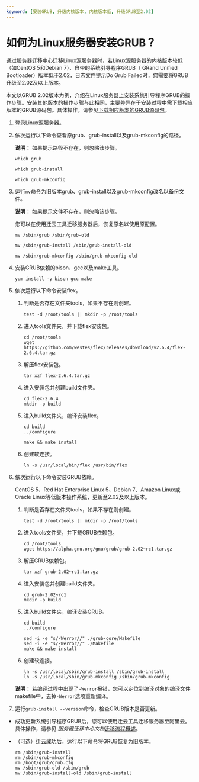 ```yaml
---
keyword: [安装GRUB, 升级内核版本, 内核版本低, 升级GRUB至2.02]
---
```


# 如何为Linux服务器安装GRUB？

通过服务器迁移中心迁移Linux源服务器时，若Linux源服务器的内核版本较低（如CentOS 5和Debian 7）、自带的系统引导程序GRUB（ GRand Unified Bootloader）版本低于2.02，日志文件提示Do Grub Failed时，您需要将GRUB升级至2.02及以上版本。

本文以GRUB 2.02版本为例，介绍在Linux服务器上安装系统引导程序GRUB的操作步骤。安装其他版本的操作步骤与此相同，主要差异在于安装过程中需下载相应版本的GRUB源码包。具体操作，请参见[下载相应版本的GRUB源码包](https://alpha.gnu.org/gnu/grub/)。

1.  登录Linux源服务器。

2.  依次运行以下命令查看原grub、grub-install以及grub-mkconfig的路径。

    **说明：** 如果提示路径不存在，则忽略该步骤。

    ```
    which grub
    ```

    ```
    which grub-install
    ```

    ```
    which grub-mkconfig
    ```

3.  运行`mv`命令为旧版本grub、grub-install以及grub-mkconfig改名以备份文件。

    **说明：** 如果提示文件不存在，则忽略该步骤。

    您可以在使用迁云工具迁移服务器后，恢复原名以使用原配置。

    ```
    mv /sbin/grub /sbin/grub-old
    ```

    ```
    mv /sbin/grub-install /sbin/grub-install-old
    ```

    ```
    mv /sbin/grub-mkconfig /sbin/grub-mkconfig-old
    ```

4.  安装GRUB依赖的bison、gcc以及make工具。

    ```
    yum install -y bison gcc make
    ```

5.  依次运行以下命令安装flex。

    1.  判断是否存在文件夹tools，如果不存在则创建。

        ```
        test -d /root/tools || mkdir -p /root/tools
        ```

    2.  进入tools文件夹，并下载flex安装包。

        ```
        cd /root/tools
        wget https://github.com/westes/flex/releases/download/v2.6.4/flex-2.6.4.tar.gz
        ```

    3.  解压flex安装包。

        ```
        tar xzf flex-2.6.4.tar.gz
        ```

    4.  进入安装包并创建build文件夹。

        ```
        cd flex-2.6.4
        mkdir -p build
        ```

    5.  进入build文件夹，编译安装flex。

        ```
        cd build
        ../configure
        ```

        ```
        make && make install
        ```

    6.  创建软连接。

        ```
        ln -s /usr/local/bin/flex /usr/bin/flex
        ```

6.  依次运行以下命令安装GRUB依赖。

    CentOS 5、Red Hat Enterprise Linux 5、Debian 7、Amazon Linux或Oracle Linux等低版本操作系统，更新至2.02及以上版本。

    1.  判断是否存在文件夹tools，如果不存在则创建。

        ```
        test -d /root/tools || mkdir -p /root/tools
        ```

    2.  进入tools文件夹，并下载GRUB依赖包。

        ```
        cd /root/tools
        wget https://alpha.gnu.org/gnu/grub/grub-2.02~rc1.tar.gz
        ```

    3.  解压GRUB依赖包。

        ```
        tar xzf grub-2.02~rc1.tar.gz
        ```

    4.  进入安装包并创建build文件夹。

        ```
        cd grub-2.02~rc1
        mkdir -p build
        ```

    5.  进入build文件夹，编译安装GRUB。

        ```
        cd build
        ../configure
        ```

        ```
        sed -i -e "s/-Werror//" ./grub-core/Makefile
        sed -i -e "s/-Werror//" ./Makefile
        make && make install
        ```

    6.  创建软连接。

        ```
        ln -s /usr/local/sbin/grub-install /sbin/grub-install
        ln -s /usr/local/sbin/grub-mkconfig /sbin/grub-mkconfig
        ```

    **说明：** 若编译过程中出现了`-Werror`报错，您可以定位到编译对象的编译文件makefile中，去掉`-Werror`选项重新编译。

7.  运行`grub-install --version`命令，检查GRUB版本是否更新。


-   成功更新系统引导程序GRUB后，您可以使用迁云工具迁移服务器至阿里云。具体操作，请参见 *服务器迁移中心文档*[迁移流程概述](/intl.zh-CN/用户指南/迁移流程概述.md)。
-   （可选）迁云成功后，运行以下命令将GRUB恢复为旧版本。

    ```
    rm /sbin/grub-install
    rm /sbin/grub-mkconfig
    rm /boot/grub/grub.cfg
    mv /sbin/grub-old /sbin/grub
    mv /sbin/grub-install-old /sbin/grub-install
    ```


